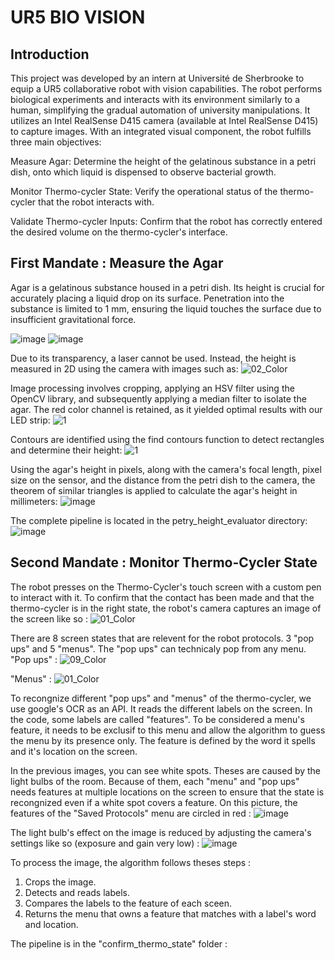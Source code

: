 # UR5 BIO VISION 
## Introduction 
This project was developed by an intern at Université de Sherbrooke to equip a UR5 collaborative robot with vision capabilities. The robot performs biological experiments and interacts with its environment similarly to a human, simplifying the gradual automation of university manipulations. It utilizes an Intel RealSense D415 camera (available at Intel RealSense D415) to capture images. With an integrated visual component, the robot fulfills three main objectives:

Measure Agar: Determine the height of the gelatinous substance in a petri dish, onto which liquid is dispensed to observe bacterial growth.

Monitor Thermo-cycler State: Verify the operational status of the thermo-cycler that the robot interacts with.

Validate Thermo-cycler Inputs: Confirm that the robot has correctly entered the desired volume on the thermo-cycler's interface.

## First Mandate : Measure the Agar
Agar is a gelatinous substance housed in a petri dish. Its height is crucial for accurately placing a liquid drop on its surface. Penetration into the substance is limited to 1 mm, ensuring the liquid touches the surface due to insufficient gravitational force.

![image](https://github.com/user-attachments/assets/38a13972-4aff-47c5-a880-240bdbb4fcb7)
![image](https://github.com/user-attachments/assets/8b9cffc1-c88d-49f4-a73a-65201d8a1840)

Due to its transparency, a laser cannot be used. Instead, the height is measured in 2D using the camera with images such as: 
![02_Color](https://github.com/user-attachments/assets/f3fc2345-9824-4a15-b59f-a3eac00a7763)

Image processing involves cropping, applying an HSV filter using the OpenCV library, and subsequently applying a median filter to isolate the agar. The red color channel is retained, as it yielded optimal results with our LED strip:
![1](https://github.com/user-attachments/assets/66e0e830-c629-47bc-9b0d-919d3d83e3c6)

Contours are identified using the find contours function to detect rectangles and determine their height: 
![1](https://github.com/user-attachments/assets/98ea9e5f-c3cf-415e-9150-2b81e63f4e4e)

Using the agar's height in pixels, along with the camera's focal length, pixel size on the sensor, and the distance from the petri dish to the camera, the theorem of similar triangles is applied to calculate the agar's height in millimeters: 
![image](https://github.com/user-attachments/assets/a32d2000-4d1f-4632-879e-24bdc8946d52)


The complete pipeline is located in the petry_height_evaluator directory:
![image](https://github.com/user-attachments/assets/0514e946-ee79-4963-a3ab-62319d3ac08c)

## Second Mandate : Monitor Thermo-Cycler State
The robot presses on the Thermo-Cycler's touch screen with a custom pen to interact with it. To confirm that the contact has been made and that the thermo-cycler is in the right state, the robot's camera captures an image of the screen like so : 
![01_Color](https://github.com/user-attachments/assets/13a4cab5-f91e-4eba-823d-88209714cdc3)

There are 8 screen states that are relevent for the robot protocols. 3 "pop ups" and 5 "menus". The "pop ups" can technicaly pop from any menu. 
"Pop ups" : 
![09_Color](https://github.com/user-attachments/assets/366c30f4-5b91-4582-8e5a-02e54562b334)

"Menus" :
![01_Color](https://github.com/user-attachments/assets/c8bd3f15-a46f-4c48-a352-b1033764b88d)

To recongnize different "pop ups" and "menus" of the thermo-cycler, we use google's OCR as an API. It reads the different labels on the screen. In the code, some labels are called "features". To be considered a menu's feature, it needs to be exclusif to this menu and allow the algorithm to guess the menu by its presence only. The feature is defined by the word it spells and it's location on the screen. 

In the previous images, you can see white spots. Theses are caused by the light bulbs of the room. Because of them, each "menu" and "pop ups" needs features at multiple locations on the screen to ensure that the state is recongnized even if a white spot covers a feature. On this picture, the features of the "Saved Protocols" menu are circled in red : 
![image](https://github.com/user-attachments/assets/48b01e2b-5d79-4481-9da8-b6bb319755b8)

The light bulb's effect on the image is reduced by adjusting the camera's settings like so (exposure and gain very low) : 
![image](https://github.com/user-attachments/assets/4ddd4864-b02d-4b05-a432-ca2a3b8c3a31)

To process the image, the algorithm follows theses steps : 
1. Crops the image.
2. Detects and reads labels.
3. Compares the labels to the feature of each sceen.
4. Returns the menu that owns a feature that matches with a label's word and location. 

The pipeline is in the "confirm_thermo_state" folder : 













